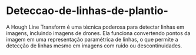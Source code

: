 # Deteccao-de-linhas-de-plantio-
A Hough Line Transform é uma técnica poderosa para detectar linhas em imagens, incluindo imagens de drones. Ela funciona convertendo pontos da imagem em uma representação paramétrica de linhas, o que permite a detecção de linhas mesmo em imagens com ruído ou descontinuidades.
